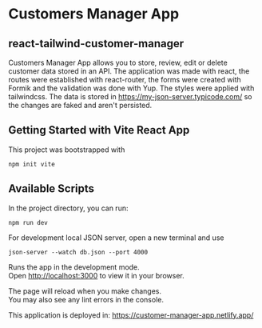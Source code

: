 # Customers Manager App

## react-tailwind-customer-manager

Customers Manager App allows you to store, review, edit or delete customer data stored in an API.
The application was made with react, the routes were established with react-router, the forms were created with Formik and the validation was done with Yup. The styles were applied with tailwindcss.
The data is stored in https://my-json-server.typicode.com/ so the changes are faked and aren't persisted.

## Getting Started with Vite React App

This project was bootstrapped with

```
npm init vite
```

## Available Scripts

In the project directory, you can run:

```
npm run dev
```

For development local JSON server, open a new terminal and use

```
json-server --watch db.json --port 4000
```

Runs the app in the development mode.\
Open [http://localhost:3000](http://localhost:3000) to view it in your browser.

The page will reload when you make changes.\
You may also see any lint errors in the console.

This application is deployed in: https://customer-manager-app.netlify.app/
